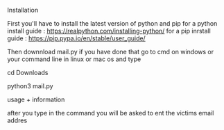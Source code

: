 Installation  

First you'll have to install the latest version of python and pip 
for a python install guide : https://realpython.com/installing-python/ 
for a pip inrstall guide : https://pip.pypa.io/en/stable/user_guide/

Then downnload mail.py if you have done that go to cmd on windows or your command line in linux or mac os and type 
   
   cd Downloads
   
   python3 mail.py   

usage + information 

after you type in the command you will be asked to ent the victims email addres

